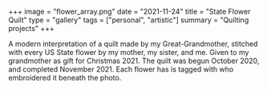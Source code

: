 +++
image = "flower_array.png"
date = "2021-11-24"
title = "State Flower Quilt"
type = "gallery"
tags = ["personal", "artistic"]
summary = "Quilting projects"
+++

A modern interpretation of a quilt made by my Great-Grandmother, stitched with every US State flower by my mother, my sister, and me. Given to my grandmother as gift for Christmas 2021. The quilt was begun October 2020, and completed November 2021. Each flower has is tagged with who embroidered it beneath the photo. 